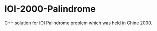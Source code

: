 # IOI-2000-Palindrome

<p>C++ solution for IOI Palindrome problem which was held in Chine 2000.</p>
